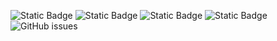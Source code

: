 ![Static Badge](https://img.shields.io/badge/blacklists-61-000000) ![Static Badge](https://img.shields.io/badge/blacklisted-2923141-cc0000) ![Static Badge](https://img.shields.io/badge/whitelisted-2253-00CC00) ![Static Badge](https://img.shields.io/badge/streaming_blacklist-28107-000000) ![GitHub issues](https://img.shields.io/github/issues/fabriziosalmi/blacklists)
